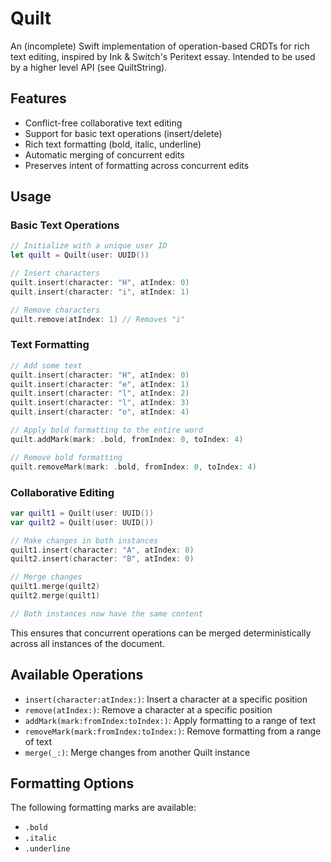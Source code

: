 # Quilt

An (incomplete) Swift implementation of operation-based CRDTs for rich text editing, inspired by Ink & Switch's Peritext essay. Intended to be used by a higher level API (see QuiltString).

## Features

- Conflict-free collaborative text editing
- Support for basic text operations (insert/delete)
- Rich text formatting (bold, italic, underline)
- Automatic merging of concurrent edits
- Preserves intent of formatting across concurrent edits

## Usage

### Basic Text Operations

```swift
// Initialize with a unique user ID
let quilt = Quilt(user: UUID())

// Insert characters
quilt.insert(character: "H", atIndex: 0)
quilt.insert(character: "i", atIndex: 1)

// Remove characters
quilt.remove(atIndex: 1) // Removes "i"
```

### Text Formatting

```swift
// Add some text
quilt.insert(character: "H", atIndex: 0)
quilt.insert(character: "e", atIndex: 1)
quilt.insert(character: "l", atIndex: 2)
quilt.insert(character: "l", atIndex: 3)
quilt.insert(character: "o", atIndex: 4)

// Apply bold formatting to the entire word
quilt.addMark(mark: .bold, fromIndex: 0, toIndex: 4)

// Remove bold formatting
quilt.removeMark(mark: .bold, fromIndex: 0, toIndex: 4)
```

### Collaborative Editing

```swift
var quilt1 = Quilt(user: UUID())
var quilt2 = Quilt(user: UUID())

// Make changes in both instances
quilt1.insert(character: "A", atIndex: 0)
quilt2.insert(character: "B", atIndex: 0)

// Merge changes
quilt1.merge(quilt2)
quilt2.merge(quilt1)

// Both instances now have the same content
```

This ensures that concurrent operations can be merged deterministically across all instances of the document.

## Available Operations

- `insert(character:atIndex:)`: Insert a character at a specific position
- `remove(atIndex:)`: Remove a character at a specific position
- `addMark(mark:fromIndex:toIndex:)`: Apply formatting to a range of text
- `removeMark(mark:fromIndex:toIndex:)`: Remove formatting from a range of text
- `merge(_:)`: Merge changes from another Quilt instance

## Formatting Options

The following formatting marks are available:
- `.bold`
- `.italic`
- `.underline`
